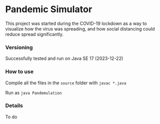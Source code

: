 # Pandemic Simulator

This project was started during the COVID-19 lockdown as a way to visualize how the virus was spreading, and how social distancing could reduce spread significantly.

### Versioning

Successfully tested and run on Java SE 17 (2023-12-22)

### How to use

Compile all the files in the `source` folder with `javac *.java`

Run as `java Pandemulation`

### Details

To do
